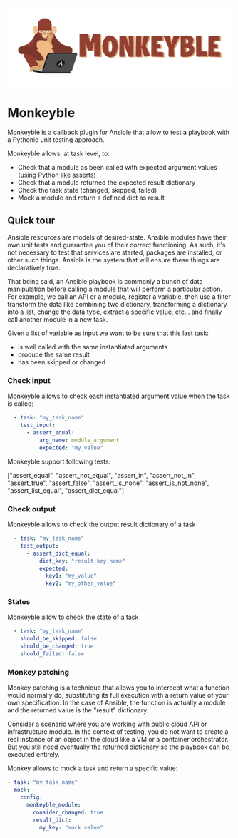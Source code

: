 <p align="center">
    <img src="docs/images/monkeyble_logo.png">
</p>

# Monkeyble

Monkeyble is a callback plugin for Ansible that allow to test a playbook with a Pythonic unit testing approach.

Monkeyble allows, at task level, to:

- Check that a module as been called with expected argument values (using Python like asserts)
- Check that a module returned the expected result dictionary
- Check the task state (changed, skipped, failed)
- Mock a module and return a defined dict as result

## Quick tour

Ansible resources are models of desired-state. Ansible modules have their own unit tests and guarantee you of their correct functioning.
As such, it's not necessary to test that services are started, packages are installed, or other such things. 
Ansible is the system that will ensure these things are declaratively true.

That being said, an Ansible playbook is commonly a bunch of data manipulation before calling a module that will perform a particular action.
For example, we call an API or a module, register a variable, then use a filter transform the data like combining two dictionary, 
transforming a dictionary into a list, change the data type, extract a specific value, etc... and finally call another module in a new task.

Given a list of variable as input we want to be sure that this last task: 

- is well called with the same instantiated arguments
- produce the same result
- has been skipped or changed

### Check input

Monkeyble allows to check each instantiated argument value when the task is called:

```yml
  - task: "my_task_name"
    test_input:
      - assert_equal:
          arg_name: module_argument
          expected: "my_value"
```
Monkeyble support following tests:

["assert_equal", "assert_not_equal", "assert_in", "assert_not_in", "assert_true", "assert_false", "assert_is_none", "assert_is_not_none", "assert_list_equal", "assert_dict_equal"]

### Check output

Monkeyble allows to check the output result dictionary of a task

```yml
  - task: "my_task_name"
    test_output:
      - assert_dict_equal:
          dict_key: "result.key.name"
          expected: 
            key1: "my_value"
            key2: "my_other_value"
```

### States

Monkeyble allow to check the state of a task

```yml
  - task: "my_task_name"
    should_be_skipped: false
    should_be_changed: true
    should_failed: false
```

### Monkey patching

Monkey patching is a technique that allows you to intercept what a function would normally do, substituting its full execution with a return value of your own specification. 
In the case of Ansible, the function is actually a module and the returned value is the "result" dictionary.

Consider a scenario where you are working with public cloud API or infrastructure module. 
In the context of testing, you do not want to create a real instance of an object in the cloud like a VM or a container orchestrator.
But you still need eventually the returned dictionary so the playbook can be executed entirely.

Monkey allows to mock a task and return a specific value:
```yml
- task: "my_task_name"
  mock:
    config:
      monkeyble_module:
        consider_changed: true
        result_dict:
          my_key: "mock value"
```
